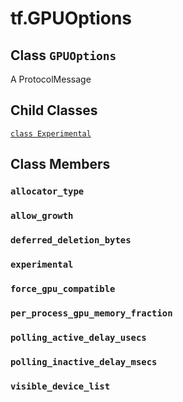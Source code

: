 <div itemscope itemtype="http://developers.google.com/ReferenceObject">
<meta itemprop="name" content="tf.GPUOptions" />
<meta itemprop="path" content="Stable" />
<meta itemprop="property" content="Experimental"/>
<meta itemprop="property" content="allocator_type"/>
<meta itemprop="property" content="allow_growth"/>
<meta itemprop="property" content="deferred_deletion_bytes"/>
<meta itemprop="property" content="experimental"/>
<meta itemprop="property" content="force_gpu_compatible"/>
<meta itemprop="property" content="per_process_gpu_memory_fraction"/>
<meta itemprop="property" content="polling_active_delay_usecs"/>
<meta itemprop="property" content="polling_inactive_delay_msecs"/>
<meta itemprop="property" content="visible_device_list"/>
</div>

# tf.GPUOptions

## Class `GPUOptions`



A ProtocolMessage

## Child Classes
[`class Experimental`](../tf/GPUOptions/Experimental.md)

## Class Members

<h3 id="allocator_type"><code>allocator_type</code></h3>

<h3 id="allow_growth"><code>allow_growth</code></h3>

<h3 id="deferred_deletion_bytes"><code>deferred_deletion_bytes</code></h3>

<h3 id="experimental"><code>experimental</code></h3>

<h3 id="force_gpu_compatible"><code>force_gpu_compatible</code></h3>

<h3 id="per_process_gpu_memory_fraction"><code>per_process_gpu_memory_fraction</code></h3>

<h3 id="polling_active_delay_usecs"><code>polling_active_delay_usecs</code></h3>

<h3 id="polling_inactive_delay_msecs"><code>polling_inactive_delay_msecs</code></h3>

<h3 id="visible_device_list"><code>visible_device_list</code></h3>

